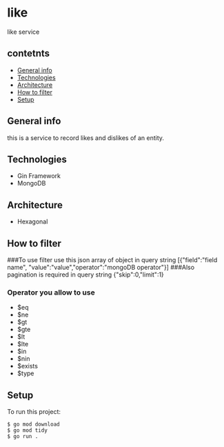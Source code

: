 # like
like service

## contetnts
* [General info](#general-info)
* [Technologies](#technologies)
* [Architecture](#architecture)
* [How to filter](#how-to-filter)
* [Setup](#setup)

## General info
this is a service to record likes and dislikes of an entity.

## Technologies
* Gin Framework
* MongoDB

## Architecture
* Hexagonal

## How to filter
###To use filter use this json array of object in query string
[{"field":"field name", "value":"value","operator":"mongoDB operator"}]
###Also pagination is required in query string
{"skip":0,"limit":1}

### Operator you allow to use
* $eq
* $ne
* $gt
* $gte
* $lt
* $lte
* $in
* $nin
* $exists
* $type

## Setup
To run this project:
```
$ go mod download
$ go mod tidy
$ go run .
```
